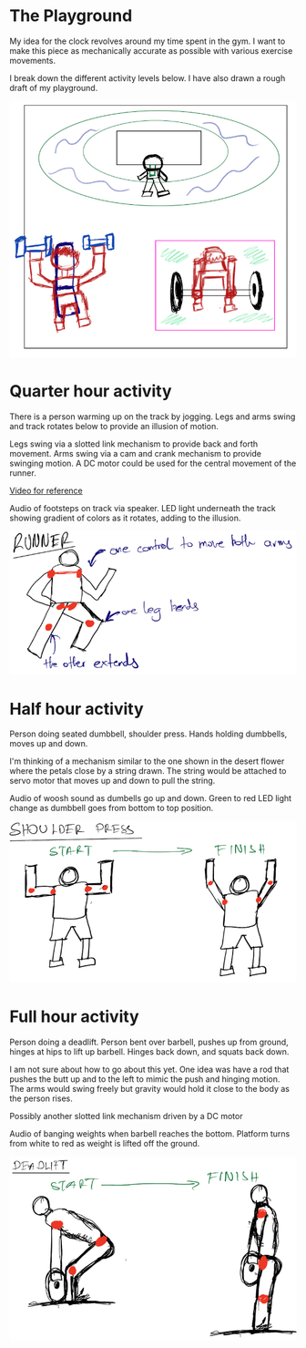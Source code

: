 # The Playground

My idea for the clock revolves around my time spent in the gym. I want to make this piece as mechanically accurate as possible with various exercise movements.

I break down the different activity levels below.
I have also drawn a rough draft of my playground.

![Playground](./Full%20image.png)

# Quarter hour activity

There is a person warming up on the track by jogging.
Legs and arms swing and track rotates below to provide an illusion of motion.

Legs swing via a slotted link mechanism to provide back and forth movement.
Arms swing via a cam and crank mechanism to provide swinging motion.
A DC motor could be used for the central movement of the runner.

[Video for reference](https://www.youtube.com/watch?v=87ge3mrLboo&ab_channel=OliverPett-MechanicalCreations)

Audio of footsteps on track via speaker.
LED light underneath the track showing gradient of colors as it rotates, adding to the illusion.

![Runner](./Runner.png)

# Half hour activity

Person doing seated dumbbell, shoulder press.
Hands holding dumbbells, moves up and down.

I'm thinking of a mechanism similar to the one shown in the desert flower where the petals close by a string drawn.
The string would be attached to servo motor that moves up and down to pull the string.

Audio of woosh sound as dumbells go up and down.
Green to red LED light change as dumbbell goes from bottom to top position.

![Shoulder Press](./ShoulderPress.png)

# Full hour activity

Person doing a deadlift.
Person bent over barbell, pushes up from ground, hinges at hips to lift up barbell. Hinges back down, and squats back down.

I am not sure about how to go about this yet. One idea was have a rod that pushes the butt up and to the left to mimic the push and hinging motion.
The arms would swing freely but gravity would hold it close to the body as the person rises.

Possibly another slotted link mechanism driven by a DC motor

Audio of banging weights when barbell reaches the bottom.
Platform turns from white to red as weight is lifted off the ground.

![Deadlift](./Deadlift.png)
